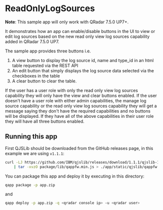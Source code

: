 # ReadOnlyLogSources

**Note**: This sample app will only work with QRadar 7.5.0 UP7+. 

It demonstrates how an app can enable/disable buttons in the UI to view or edit log sources based on the new read only view log sources capability added in QRadar 7.5.0 UP7. 

The sample app provides three buttons i.e. 

1. A view button to display the log source id, name and type_id in an html table requested via the REST API
2. An edit button that simply displays the log source data selected via the checkboxes in the table
3. A clear button to clear the table.

If the user has a user role with only the read only view log sources capability they will only have the view and clear buttons enabled. If the user doesn't have a user role with either admin capabilities, the manage log source capability or the read only view log sources capability they will get a message saying they don't have the required capabilities and no buttons will be displayed. If they have all of the above capabilities in their user role they will have all three buttons enabled.

## Running this app

First QJSLib should be downloaded from the GitHub releases page, in this example we are using `v1.1.1`:

```bash
curl -LJ https://github.com/IBM/qjslib/releases/download/1.1.1/qjslib-1.1.1.tgz \
    | tar -xvzO package/lib/qappfw.min.js > ./app/static/qjslib/qappfw.min.js
```

You can package this app and deploy it by executing in this directory:

```bash
qapp package -p app.zip
```

and

```bash
qapp deploy -p app.zip -q <qradar console ip> -u <qradar user>
```